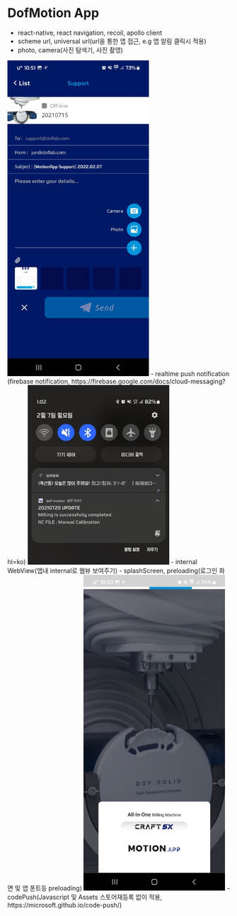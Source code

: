 # DofMotion App

- react-native, react navigation, recoil, apollo client
- scheme url, universal url(url을 통한 앱 접근, e.g 앱 알림 클릭시 적용)
- photo, camera(사진 탐색기, 사진 촬영)
<img src="https://raw.githubusercontent.com/vxggangxv/portfolio-react/master/public/img/portfolio/motion-app/motion_photo.jpg" width="320" />
- realtime push notification (firebase notification, https://firebase.google.com/docs/cloud-messaging?hl=ko)
<img src="https://raw.githubusercontent.com/vxggangxv/portfolio-react/master/public/img/portfolio/motion-app/motion_notifications.jpg" width="320" />
- internal WebView(앱내 internal로 웹뷰 보여주기)
- splashScreen, preloading(로그인 화면 및 앱 폰트등 preloading)
<img src="https://raw.githubusercontent.com/vxggangxv/portfolio-react/master/public/img/portfolio/motion-app/motion_splash.jpg" width="320" />
- codePush(Javascript 및 Assets 스토어재등록 없이 적용, https://microsoft.github.io/code-push/)
